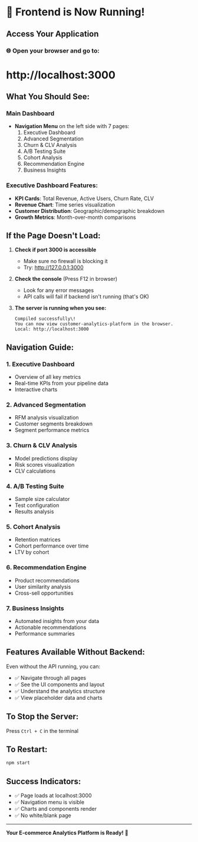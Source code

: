 # 🎉 Frontend is Now Running\!

## Access Your Application

### 🌐 Open your browser and go to:
# http://localhost:3000

## What You Should See:

### Main Dashboard
- **Navigation Menu** on the left side with 7 pages:
  1. Executive Dashboard
  2. Advanced Segmentation  
  3. Churn & CLV Analysis
  4. A/B Testing Suite
  5. Cohort Analysis
  6. Recommendation Engine
  7. Business Insights

### Executive Dashboard Features:
- **KPI Cards**: Total Revenue, Active Users, Churn Rate, CLV
- **Revenue Chart**: Time series visualization
- **Customer Distribution**: Geographic/demographic breakdown
- **Growth Metrics**: Month-over-month comparisons

## If the Page Doesn't Load:

1. **Check if port 3000 is accessible**
   - Make sure no firewall is blocking it
   - Try: http://127.0.0.1:3000

2. **Check the console** (Press F12 in browser)
   - Look for any error messages
   - API calls will fail if backend isn't running (that's OK)

3. **The server is running when you see:**
   ```
   Compiled successfully\!
   You can now view customer-analytics-platform in the browser.
   Local: http://localhost:3000
   ```

## Navigation Guide:

### 1. Executive Dashboard
- Overview of all key metrics
- Real-time KPIs from your pipeline data
- Interactive charts

### 2. Advanced Segmentation  
- RFM analysis visualization
- Customer segments breakdown
- Segment performance metrics

### 3. Churn & CLV Analysis
- Model predictions display
- Risk scores visualization
- CLV calculations

### 4. A/B Testing Suite
- Sample size calculator
- Test configuration
- Results analysis

### 5. Cohort Analysis
- Retention matrices
- Cohort performance over time
- LTV by cohort

### 6. Recommendation Engine
- Product recommendations
- User similarity analysis
- Cross-sell opportunities

### 7. Business Insights
- Automated insights from your data
- Actionable recommendations
- Performance summaries

## Features Available Without Backend:

Even without the API running, you can:
- ✅ Navigate through all pages
- ✅ See the UI components and layout
- ✅ Understand the analytics structure
- ✅ View placeholder data and charts

## To Stop the Server:
Press `Ctrl + C` in the terminal

## To Restart:
```bash
npm start
```

## Success Indicators:
- ✅ Page loads at localhost:3000
- ✅ Navigation menu is visible
- ✅ Charts and components render
- ✅ No white/blank page

---
**Your E-commerce Analytics Platform is Ready\!** 🚀
